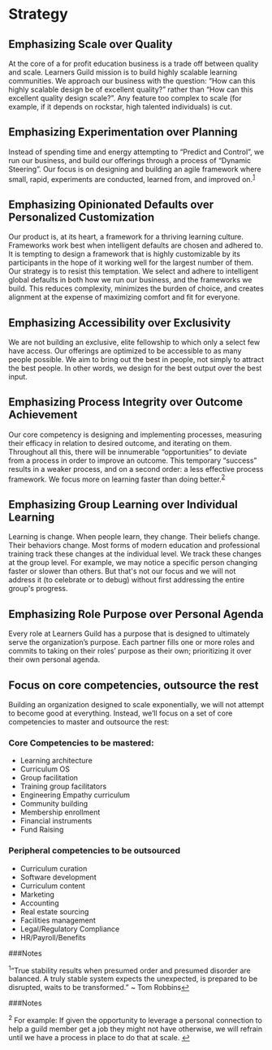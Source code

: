 # Strategy
## Emphasizing Scale over Quality
At the core of a for profit education business is a trade off between quality and scale. Learners Guild mission is to build highly scalable learning communities. We approach our business with the question: “How can this highly scalable design be of excellent quality?” rather than “How can this excellent quality design scale?”. Any feature too complex to scale (for example, if it depends on rockstar, high talented individuals) is cut.

## Emphasizing Experimentation over Planning
Instead of spending time and energy attempting to “Predict and Control”, we run our business, and build our offerings through a process of “Dynamic Steering”. Our focus is on designing and building an agile framework where small, rapid, experiments are conducted, learned from, and improved on.<sup name="a1">[1](#f1)</sup>

## Emphasizing Opinionated Defaults over Personalized Customization
Our product is, at its heart, a framework for a thriving learning culture. Frameworks work best when intelligent defaults are chosen and adhered to. It is tempting to design a framework that is highly customizable by its participants in the hope of it working well for the largest number of them. Our strategy is to resist this temptation. We select and adhere to intelligent global defaults in both how we run our business, and the frameworks we build. This reduces complexity, minimizes the burden of choice, and creates alignment at the expense of maximizing comfort and fit for everyone.

## Emphasizing Accessibility over Exclusivity
We are not building an exclusive, elite fellowship to which only a select few have access. Our offerings are optimized to be accessible to as many people possible. We aim to bring out the best in people, not simply to attract the best people. In other words, we design for the best output over the best input.

## Emphasizing Process Integrity over Outcome Achievement
Our core competency is designing and implementing processes, measuring their efficacy in relation to desired outcome, and iterating on them. Throughout all this, there will be innumerable “opportunities” to deviate from a process in order to improve an outcome. This temporary “success” results in a weaker process, and on a second order: a less effective process framework. We focus more on learning faster than doing better.<sup name="a2">[2](#f2)</sup>

## Emphasizing Group Learning over Individual Learning
Learning is change. When people learn, they change. Their beliefs change. Their behaviors change. Most forms of modern education and professional training track these changes at the individual level. We track these changes at the group level. For example, we may notice a specific person changing faster or slower than others. But that's not our focus and we will not address it (to celebrate or to debug) without first addressing the entire group's progress.

## Emphasizing Role Purpose over Personal Agenda
Every role at Learners Guild has a purpose that is designed to ultimately serve the organization’s purpose. Each partner fills one or more roles and commits to taking on their roles’ purpose as their own; prioritizing it over their own personal agenda.

## Focus on core competencies, outsource the rest
Building an organization designed to scale exponentially, we will not attempt to become good at everything. Instead, we’ll focus on a set of core competencies to master and outsource the rest:

### Core Competencies to be mastered:
  * Learning architecture
  * Curriculum OS
  * Group facilitation
  * Training group facilitators
  * Engineering Empathy curriculum
  * Community building
  * Membership enrollment
  * Financial instruments
  * Fund Raising

### Peripheral competencies to be outsourced
  * Curriculum curation
  * Software development
  * Curriculum content
  * Marketing
  * Accounting
  * Real estate sourcing
  * Facilities management
  * Legal/Regulatory Compliance
  * HR/Payroll/Benefits

###Notes

<sup name="f1">1</sup>“True stability results when presumed order and presumed disorder are balanced. A truly stable system expects the unexpected, is prepared to be disrupted, waits to be transformed.” ~ Tom Robbins[↩](#a1)

###Notes

<sup name="f2">2</sup> For example: If given the opportunity to leverage a personal connection to help a guild member get a job they might not have otherwise, we will refrain until we have a process in place to do that at scale.
[↩](#a2)

